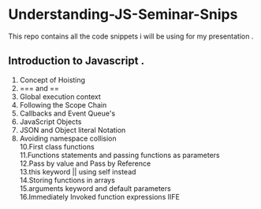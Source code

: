 # Understanding-JS-Seminar-Snips
This repo contains all the code snippets i will be using for my presentation .<br />
## Introduction to Javascript . <br />
1. Concept of Hoisting <br />
2. === and ==<br />
3. Global execution context<br />
4. Following the Scope Chain <br />
5. Callbacks and Event Queue's<br />
6. JavaScript Objects<br />
7. JSON and Object literal Notation <br />
9. Avoiding namespace collision <br />
10.First class functions <br />
11.Functions statements and passing functions as parameters <br />
12.Pass by value and Pass by Reference <br />
13.this keyword || using self instead<br />
14.Storing functions in arrays <br />
15.arguments keyword and default parameters <br />
16.Immediately Invoked function expressions IIFE